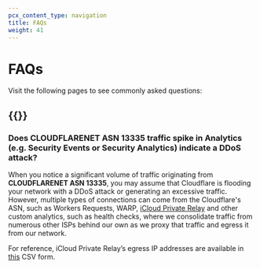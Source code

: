 ```yaml
---
pcx_content_type: navigation
title: FAQs
weight: 41
---
```


# FAQs

Visit the following pages to see commonly asked questions:

{{<directory-listing>}}
---
### Does CLOUDFLARENET ASN 13335 traffic spike in Analytics (e.g. Security Events or Security Analytics) indicate a DDoS attack?

When you notice a significant volume of traffic originating from **CLOUDFLARENET ASN 13335**, you may assume that Cloudflare is flooding your network with a DDoS attack or generating an excessive traffic. However, multiple types of connections can come from the Cloudflare's ASN, such as Workers Requests, WARP, [iCloud Private Relay](https://blog.cloudflare.com/icloud-private-relay/) and other custom analytics, such as health checks, where we consolidate traffic from numerous other ISPs behind our own as we proxy that traffic and egress it from our network.

For reference, iCloud Private Relay’s egress IP addresses are available in [this](https://mask-api.icloud.com/egress-ip-ranges.csv) CSV form.
